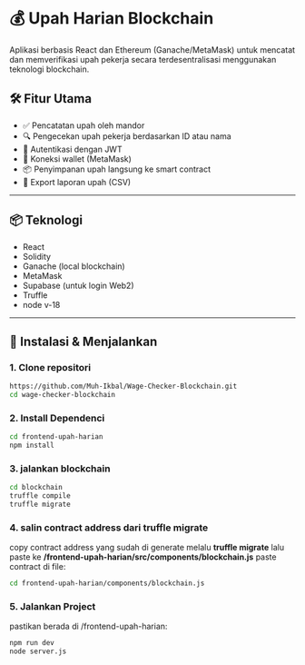 # 💰 Upah Harian Blockchain

Aplikasi berbasis React dan Ethereum (Ganache/MetaMask) untuk mencatat dan memverifikasi upah pekerja secara terdesentralisasi menggunakan teknologi blockchain.

## 🛠️ Fitur Utama

- ✅ Pencatatan upah oleh mandor
- 🔍 Pengecekan upah pekerja berdasarkan ID atau nama
- 🔐 Autentikasi dengan JWT
- 🔗 Koneksi wallet (MetaMask)
- 📦 Penyimpanan upah langsung ke smart contract
- 📃 Export laporan upah (CSV)

---

## 📦 Teknologi

- React
- Solidity
- Ganache (local blockchain)
- MetaMask
- Supabase (untuk login Web2)
- Truffle
- node v-18

---

## 🚀 Instalasi & Menjalankan

### 1. **Clone repositori**
```bash
https://github.com/Muh-Ikbal/Wage-Checker-Blockchain.git
cd wage-checker-blockchain
```
### 2. **Install Dependenci**
```bash
cd frontend-upah-harian
npm install
```
### 3. **jalankan blockchain**
```bash
cd blockchain
truffle compile
truffle migrate
```

### 4. **salin contract address dari truffle migrate**
copy contract address yang sudah di generate melalu **truffle migrate** lalu paste ke **/frontend-upah-harian/src/components/blockchain.js**
paste contract di file:
```bash
cd frontend-upah-harian/components/blockchain.js
```

### 5. **Jalankan Project**
pastikan berada di  /frontend-upah-harian:
```bash
npm run dev
node server.js
```
